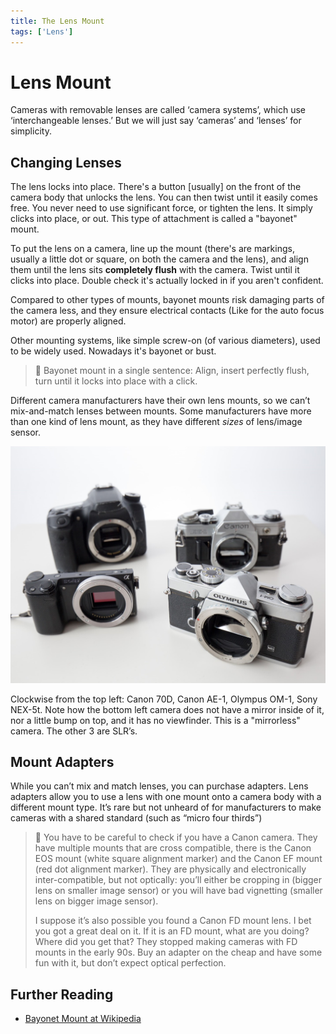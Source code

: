 ```yaml
---
title: The Lens Mount
tags: ['Lens']
---
```


# Lens Mount

Cameras with removable lenses are called ‘camera systems’, which use ‘interchangeable lenses.’ But we will just say ‘cameras’ and ‘lenses’ for simplicity.

## Changing Lenses
The lens locks into place. There's a button [usually] on the front of the camera body that unlocks the lens. You can then twist until it easily comes free. You never need to use significant force, or tighten the lens. It simply clicks into place, or out. This type of attachment is called a "bayonet" mount.

To put the lens on a camera, line up the mount (there's are markings, usually a little dot or square, on both the camera and the lens), and align them until the lens sits **completely flush** with the camera. Twist until it clicks into place. Double check it's actually locked in if you aren't confident.

Compared to other types of mounts, bayonet mounts risk damaging parts of the camera less, and they ensure electrical contacts (Like for the auto focus motor) are properly aligned.

Other mounting systems, like simple screw-on (of various diameters), used to be widely used. Nowadays it's bayonet or bust.

> 💬 Bayonet mount in a single sentence: Align, insert perfectly flush, turn until it locks into place with a click.


Different camera manufacturers have their own lens mounts, so we can’t mix-and-match lenses between mounts. Some manufacturers have more than one kind of lens mount, as they have different *sizes* of lens/image sensor.

![Clockwise from the top left: Canon 70D, Canon AE-1, Olympus OM-1, Sony NEX-5t. Note how the bottom left camera does not have a mirror inside of it, nor a little bump on top, and it has no viewfinder. This is a "mirrorless" camera. The other 3 are SLR’s.](nakedcameras.jpg)

Clockwise from the top left: Canon 70D, Canon AE-1, Olympus OM-1, Sony NEX-5t. Note how the bottom left camera does not have a mirror inside of it, nor a little bump on top, and it has no viewfinder. This is a "mirrorless" camera. The other 3 are SLR’s.

## Mount Adapters

While you can’t mix and match lenses, you can purchase adapters. Lens adapters allow you to use a lens with one mount onto a camera body with a different mount type. It’s rare but not unheard of for manufacturers to make cameras with a shared standard (such as “micro four thirds”)

> 💬 You have to be careful to check if you have a Canon camera. They have multiple mounts that are cross compatible, there is the Canon EOS mount (white square alignment marker) and the Canon EF mount (red dot alignment marker). They are physically and electronically inter-compatible, but not optically: you’ll either be cropping in (bigger lens on smaller image sensor) or you will have bad vignetting (smaller lens on bigger image sensor).
> 
> I suppose it’s also possible you found a Canon FD mount lens. I bet you got a great deal on it. If it is an FD mount, what are you doing? Where did you get that? They stopped making cameras with FD mounts in the early 90s. Buy an adapter on the cheap and have some fun with it, but don’t expect optical perfection.


## Further Reading

- [Bayonet Mount at Wikipedia](https://en.wikipedia.org/wiki/Bayonet_mount)
